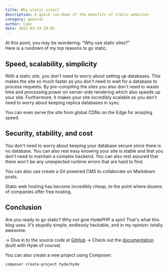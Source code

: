 ```yaml
---
title: Why static sites?
description: A quick run-down of the benefits of static websites
category: general
author: Caen
date: 2022-03-19 20:02
---
```


<p class="lead">
At this point, you may be wondering: "Why use static sites?" <br>
Here is a rundown of my top reasons to go static.
</p>

## Speed, scalability, simplicity

With a static site, you don't need to worry about setting up databases. This makes the site so much faster as you don't need to wait for a database to process requests. By pre-compiling the sites you also don't need to waste time and processing power on server-side rendering which also speeds up your site. Furthermore, it makes your site incredibly scalable as you don't need to worry about keeping replica databases in sync.

You can even serve the site from global CDNs on the Edge for amazing speed.


## Security, stability, and cost
You don't need to worry about keeping your database secure since there is no database. You can also rest easy knowing your site is stable and that you don't need to maintain a complex backend. You can also rest assured that there won't be any unexpected runtime errors that are hard to find.

You can also use create a Git powered CMS to collaborate on Markdown posts.

Static web hosting has become incredibly cheap, to the point where dozens of companies offer free hosting.

## Conclusion
Are you ready to go static? Why not give HydePHP a spin! That's what this blog uses. It's stupidly simple, endlessly hackable, and in my opinion: totally awesome.

-> Dive in to the source code at [GitHub](https://github.com/hydephp/hyde)
-> Check out the [documentation](docs/index.html) (built with Hyde of course) 

You can also create a new project using Composer:
```bash
composer create-project hyde/hyde
```
